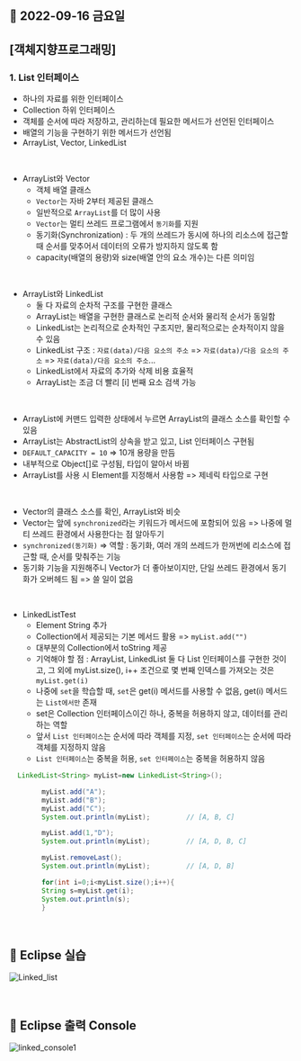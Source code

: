 ## 🔸 2022-09-16 금요일

## [객체지향프로그래밍]

### 1. List 인터페이스

- 하나의 자료를 위한 인터페이스
- Collection 하위 인터페이스
- 객체를 순서에 따라 저장하고, 관리하는데 필요한 메서드가 선언된 인터페이스
- 배열의 기능을 구현하기 위한 메서드가 선언됨
- ArrayList, Vector, LinkedList

<br>

- ArrayList와 Vector
    - 객체 배열 클래스
    - `Vector`는 자바 2부터 제공된 클래스
    - 일반적으로 `ArrayList`를 더 많이 사용
    - `Vector`는 멀티 쓰레드 프로그램에서 `동기화`를 지원
    - 동기화(Synchronization) : 두 개의 쓰레드가 동시에 하나의 리소스에 접근할 때 순서를 맞추어서 데이터의 오류가 방지하지 않도록 함
    - capacity(배열의 용량)와 size(배열 안의 요소 개수)는 다른 의미임

<br>

- ArrayList와 LinkedList
    - 둘 다 자료의 순차적 구조를 구현한 클래스
    - ArrayList는 배열을 구현한 클래스로 논리적 순서와 물리적 순서가 동일함
    - LinkedList는 논리적으로 순차적인 구조지만, 물리적으로는 순차적이지 않을 수 있음
    - LinkedList 구조 : `자료(data)/다음 요소의 주소` => `자료(data)/다음 요소의 주소` => `자료(data)/다음 요소의 주소`...
    - LinkedList에서 자료의 추가와 삭제 비용 효율적
    - ArrayList는 조금 더 빨리 [i] 번째 요소 검색 가능

<br>

- ArrayList에 커맨드 입력한 상태에서 누르면 ArrayList의 클래스 소스를 확인할 수 있음
- ArrayList는 AbstractList의 상속을 받고 있고, List 인터페이스 구현됨
- `DEFAULT_CAPACITY = 10` => 10개 용량을 만듬
- 내부적으로 Object[]로 구성됨, 타입이 알아서 바뀜
- ArrayList를 사용 시 Element를 지정해서 사용함 <E> => 제네릭 타입으로 구현

<br>

- Vector의 클래스 소스를 확인, ArrayList와 비슷
- Vector는 앞에 `synchronized`라는 키워드가 메서드에 포함되어 있음 => 나중에 멀티 쓰레드 환경에서 사용한다는 점 알아두기
- `synchronized(동기화)` => 역할 : 동기화, 여러 개의 쓰레드가 한꺼번에 리소스에 접근할 때, 순서를 맞춰주는 기능
- 동기화 기능을 지원해주니 Vector가 더 좋아보이지만, 단일 쓰레드 환경에서 동기화가 오버헤드 됨 => 쓸 일이 없음

<br>

- LinkedListTest
    - Element String 추가
    - Collection에서 제공되는 기본 메서드 활용 => `myList.add("")`
    - 대부분의 Collection에서 toString 제공
    - 기억해야 할 점 : ArrayList, LinkedList 둘 다 List 인터페이스를 구현한 것이고, 그 외에 myList.size(), i++ 조건으로 몇 번째 인덱스를 가져오는
      것은 `myList.get(i)`
    - 나중에 `set`을 학습할 때, `set`은 get(i) 메서드를 사용할 수 없음, get(i) 메서드는 `List에서만` 존재
    - set은 Collection 인터페이스이긴 하나, 중복을 허용하지 않고, 데이터를 관리하는 역할
    - 앞서 `List 인터페이스`는 순서에 따라 객체를 지정, `set 인터페이스`는 순서에 따라 객체를 지정하지 않음
    - `List 인터페이스`는 중복을 허용, `set 인터페이스`는 중복을 허용하지 않음

```java
  LinkedList<String> myList=new LinkedList<String>();

        myList.add("A");
        myList.add("B");
        myList.add("C");
        System.out.println(myList);         // [A, B, C]

        myList.add(1,"D");
        System.out.println(myList);         // [A, D, B, C]

        myList.removeLast();
        System.out.println(myList);         // [A, D, B]

        for(int i=0;i<myList.size();i++){
        String s=myList.get(i);
        System.out.println(s);
        }
```

<br>

## 🔖 Eclipse 실습

![Linked_list](https://user-images.githubusercontent.com/79084294/190658665-240c07b0-c486-4809-b3a2-fb5634a94d47.png)

<br>

## 🔖 Eclipse 출력 Console

![linked_console1](https://user-images.githubusercontent.com/79084294/190658675-8dc67458-7fdd-4cc2-9758-c3af55149e63.png)
